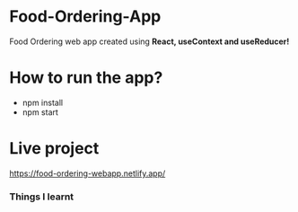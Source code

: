 # Food-Ordering-App
Food Ordering web app created using **React, useContext and useReducer!**

# How to run the app?
- npm install
- npm start

# Live project
https://food-ordering-webapp.netlify.app/


### Things I learnt

